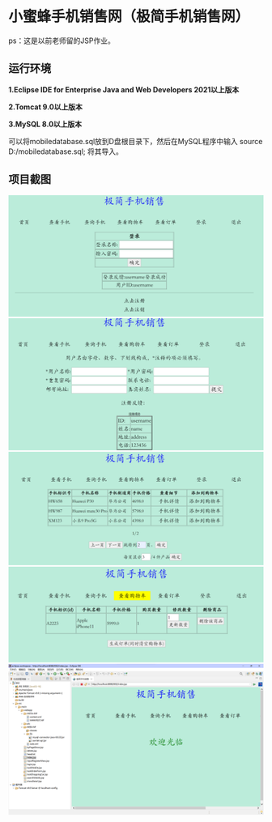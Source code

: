 # 小蜜蜂手机销售网（极简手机销售网）
ps：这是以前老师留的JSP作业。

## 运行环境

**1.Eclipse IDE for Enterprise Java and Web Developers 2021以上版本**

**2.Tomcat 9.0以上版本**

**3.MySQL 8.0以上版本**

可以将mobiledatabase.sql放到D盘根目录下，然后在MySQL程序中输入 source D:/mobiledatabase.sql; 将其导入。

## 项目截图
![avatar](/pic/登录.png)
![avatar](/pic/注册.png)
![avatar](/pic/查找.png)
![avatar](/pic/购物车.png)
![avatar](/pic/目录结构.png)

